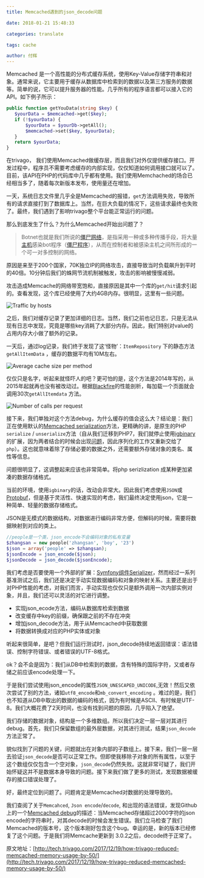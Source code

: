 ```yaml
---
title: Memcached遇到的json_decode问题

date: 2018-01-21 15:48:33 

categories: translate

tags: cache

author: 付辉
---
```


Memcached 是一个高性能的分布式缓存系统，使用Key-Value存储字符串和对象。通常来说，它主要用于缓存从数据库中检索到的数据以及第三方服务的数据等。简单的说，它可以提升服务器的性能。几乎所有的程序语言都可以接入它的API。如下例子所示：

```php
public function getYouData(string $key) {
   $yourData = $memcached->get($key);
   if (!$yourData) {
       $yourData = $yourDb->getAll();
       $memcached->set($key, $yourData);
   }
   return $yourData;
}
```
在trivago， 我们使用Memcached做缓存层，而且我们对外仅提供缓存接口。开发过程中，程序员不需要考虑缓存的内部实现，仅仅知道如何调用接口就可以了。目前，该API在PHP的代码库中几乎都有使用。我们使用Memchached的场合已经相当多了，随着每次新版本发布，使用量还在增加。

一天，系统日志文件里几乎全是Memcached的报错，`get`方法调用失败，导致所有的请求直接打到了数据库上。当然，在巨大负载的情况下，这些请求最终也失败了。最终，我们遇到了影响trivago整个平台能正常运行的问题。

那么到底发生了什么？为什么Memcached开始出问题了？

> Botnet也就是我们所说的[僵尸网络](https://baike.baidu.com/item/%E5%83%B5%E5%B0%B8%E7%BD%91%E7%BB%9C)，是指采用一种或多种传播手段，将大量[主机](https://baike.baidu.com/item/%E4%B8%BB%E6%9C%BA)感染bot程序（[僵尸程序](https://baike.baidu.com/item/%E5%83%B5%E5%B0%B8%E7%A8%8B%E5%BA%8F)），从而在控制者和被感染主机之间所形成的一个可一对多控制的网络。

原因是来至于200个国家，70K独立IP的网络攻击，直接导致当时负载飙升到平时的40倍。10分钟后我们的蛛网节流机制被触发，攻击的影响被慢慢减弱。

攻击造成Memcache的网络带宽饱和，直接原因是其中一个库的`get/hit`请求引起的。查看发现，这个库已经使用了大约4GB内存。很明显，这里有一些问题。

![Traffic by hosts](http://tech.trivago.com/img/posts/memcached-optimization/traffic_by_hostname.jpg)

之后，我们对缓存记录了更加详细的日志。当然，我们之前也记日志，只是无法从现有日志中发现，究竟是哪些key消耗了大部分内存。因此，我们特别对value的占用内存大小做了额外的记录。

一天后，通过log记录，我们终于发现了这‘怪物’：`ItemRepository` 下的静态方法`getAllItemData` ，缓存的数据平均有10M左右。

![Average cache size per method](http://tech.trivago.com/img/posts/memcached-optimization/before.jpg)

仅仅只是名字，听起来就怪吓人的吧？更可怕的是，这个方法是2014年写的，从2015年起就再也没有被改动过。根据[Blackfire](https://blackfire.io/docs/introduction)的性能剖析，每加载一个页面就会调用30次`getAllItemdata` 方法。

![Number of calls per request](http://tech.trivago.com/img/posts/memcached-optimization/method_hit_count.png)

接下来，我们单独对这个方法debug，为什么缓存的值会这么大？结论是：我们正在使用默认的[Memcached serialization](http://php.net/manual/en/memcached.configuration.php#ini.memcached.serializer)方法，更精确的讲，是原生的PHP `serialize` / `unserialize`方法（自从我们迁移到PHP7，我们就停止使用[igbinary](http://pecl.php.net/package/igbinary) 的扩展，因为两者结合的时候会出现[问题](https://github.com/igbinary/igbinary/issues/60)，因此序列化的工作又重新交给了`php`）。这也就意味着除了存储必要的数据之外，还需要额外存储对象的类名、属性等信息。

问题很明显了，这调整起来应该也非常简单。将php serizlization 成某种更加紧凑的数据存储格式。

当前的环境，使用`igbinary`的话，改动会非常大。因此我们考虑使用`JSON`或[Protobuf](https://developers.google.com/protocol-buffers/)，但是基于灵活性、快速实现的考虑，我们最终决定使用json，它是一种简单、轻量的数据存储格式。

JSON是无模式的数据结构，对数据进行编码非常方便，但解码的时候，需要将数据映射到对应的类上。

```php
//people是一个类，json_encode不会编码对象的私有变量
$zhangsan = new people('zhangsan', 'boy', '23')
$json = array('people' => $zhangsan);
$jsonEncode = json_encode($json);
$jsonDecode = json_decode($jsonEncode);
```

我们考虑是否要使用一个外部的扩展：[Symfony组件Serializer](https://symfony.com/doc/current/serializer.html)，然而经过一系列基准测试之后，我们还是决定手动实现数据编码和对象的映射关系。主要还是出于对PHP性能的考虑，对我们而言，手动实现也仅仅只是额外调用一次内部实例对象，并且，我们还可以灵活的对它进行调整。

- 实现json_ecode方法，编码从数据库检索到数据
- 改变缓存中key的前缀，确保跟之前的不存在冲突
- 增加json_decode方法，用于从Memcached中获取数据
- 将数据转换成对应的PHP实体或对象

听起来很简单，是吧？但我们运行测试时，json_decode持续地返回错误：语法错误、控制字符错误、或者错误的UTF-8格式。

ok？会不会是因为：我们从DB中检索到的数据，含有特殊的国际字符，又或者存储之前应该encode处理一下。

于是我们尝试使用json_encode的属性`JSON_UNESCAPED_UNICODE`,无效！然后又依次尝试了别的方法，诸如`utf8_encode`和`mb_convert_encoding` 。难过的是，我们也不知道从DB中取出的数据的编码的格式，因为有时候是ASCII、有时候是UTF-8。我们大概花费了2天时间，也没有找到问题的原因，几乎陷入了绝望。

我们存储的数据对象，结构是一个多维数组。所以我们决定一层一层对其进行debug。首先，我们只保留数组的最外层数据，对其进行测试，结果`json_decode`方法正常了。

貌似找到了问题的关键，问题就出在对象内部的子数组上。接下来，我们一层一层去验证`json_decode`是否可以正常工作。但即使我移除子对象的所有属性，以至于这个数组仅仅包含一个空对象，`json_decode`仍然失败。这就非常可疑了，我们开始怀疑这并不是数据本身导致的问题。接下来我们做了更多的测试，发现数据被缓存的接口错误处理了。

好，最终定位到问题了。问题肯定是Memcached对数据的处理导致的。

我们查阅了关于`Memcahced`, `Json encode`/`decode`, 和出现的语法错误，发现Github上的一个[Memcached debug](https://github.com/php-memcached-dev/php-memcached/issues/250)的描述：当Memcached存储超过2000字符的json encode的字符串时，对其decode的时候会发生错误。我们立马检查了我们Memcached的版本号，这个版本刚好包含这个bug。幸运的是，新的版本已经修复了这个问题。于是我们将Memcache更新到 3.0.2之后，decode终于正常了。



原文地址：[http://tech.trivago.com/2017/12/19/how-trivago-reduced-memcached-memory-usage-by-50/](http://tech.trivago.com/2017/12/19/how-trivago-reduced-memcached-memory-usage-by-50/)